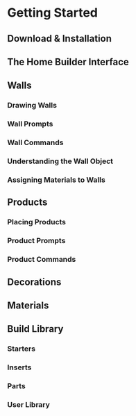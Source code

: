 # Getting Started

## Download & Installation

## The Home Builder Interface

## Walls

### Drawing Walls

### Wall Prompts

### Wall Commands

### Understanding the Wall Object

### Assigning Materials to Walls

## Products

### Placing Products

### Product Prompts

### Product Commands

## Decorations

## Materials

## Build Library

### Starters

### Inserts

### Parts

### User Library